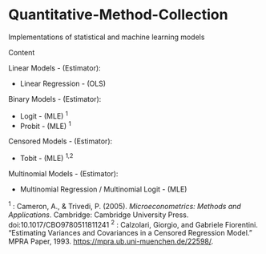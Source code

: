 # Quantitative-Method-Collection
Implementations of statistical and machine learning models

Content

Linear Models - (Estimator):
  - Linear Regression - (OLS)
  
Binary Models - (Estimator):
  - Logit - (MLE) <sup>1</sup>
  - Probit - (MLE) <sup>1</sup>
  
Censored Models - (Estimator):
  - Tobit - (MLE) <sup>1,2</sup>
  
Multinomial Models - (Estimator):
  - Multinomial Regression / Multinomial Logit - (MLE)
  
  
<sup>1</sup> : Cameron, A., & Trivedi, P. (2005). <i>Microeconometrics: Methods and Applications</i>. Cambridge: Cambridge University Press. doi:10.1017/CBO9780511811241
<sup>2</sup> : Calzolari, Giorgio, and Gabriele Fiorentini. “Estimating Variances and Covariances in a Censored Regression Model.” MPRA Paper, 1993. https://mpra.ub.uni-muenchen.de/22598/.
